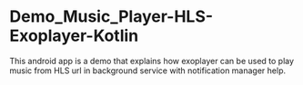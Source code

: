 # Demo_Music_Player-HLS-Exoplayer-Kotlin
This android app is a demo that explains how exoplayer can be used to play music from HLS url in background service with notification manager help.
